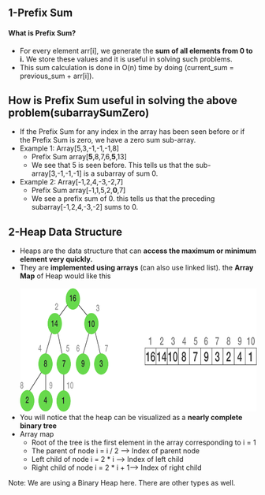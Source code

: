 <h2>1-Prefix Sum</h2>
<h4>What is Prefix Sum?</h4>
<p>
<ul>
    <li>For every element arr[i], we generate the <b>sum of all elements from 0 to i.</b> We store these values and it is useful in solving such problems.</li>
    <li>This sum calculation is done in O(n) time by doing (current_sum = previous_sum + arr[i]).</li>
</ul>
</p>
<h2>How is Prefix Sum useful in solving the above problem(subarraySumZero)</h2>
<p>
    <ul>
        <li>If the Prefix Sum for any index in the array has been seen before or if the Prefix Sum is zero, we have a zero sum sub-array.</li>
        <li>Example 1: Array[5,3,-1,-1,-1,8]
            <ul>
                <li>Prefix Sum array[<b>5</b>,8,7,6,<b>5</b>,13]</li>
                <li>We see that 5 is seen before. This tells us that the sub-array[3,-1,-1,-1] is a subarray of sum 0.</li>
            </ul>
        </li>
        <li>Example 2: Array[-1,2,4,-3,-2,7]
            <ul>
                <li>Prefix Sum array[-1,1,5,2,<b>0</b>,7]</li>
                <li>We see a prefix sum of 0. this tells us that the preceding subarray[-1,2,4,-3,-2] sums to 0.</li>
            </ul>
        </li>
    </ul>
</p>
<h2>2-Heap Data Structure</h2>
<ul>
    <li>Heaps are the data structure that can <b>access the maximum or minimum element very quickly.</b> </li>
    <li>They are <b>implemented using arrays</b> (can also use linked list). the <b>Array Map</b> of Heap would like this </li><br>
    <img src = "heap.png" height="250px">
    <li>You will notice that the heap can be visualized as a <b>nearly complete binary tree</b></li>
    <li>Array map
        <ul>
            <li>Root of the tree is the first element in the array corresponding to i = 1</li>
            <li>The parent of node i = i / 2 --> Index of parent node</li>
            <li>Left child of node i = 2 * i --> Index of left child</li>
            <li>Right child of node i = 2 * i  + 1--> Index of right child</li>
        </ul>
    </li>
</ul>
<p>Note: We are using a Binary Heap here. There are other types as well.</p>